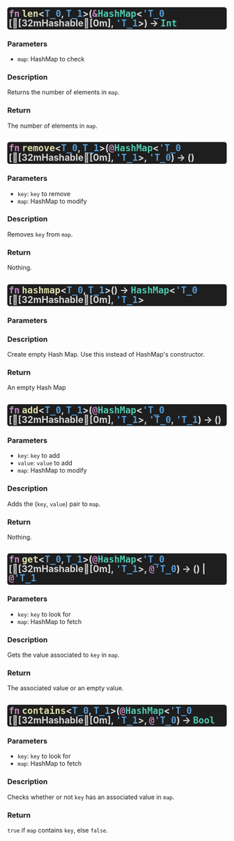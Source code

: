 <style> span { font-family: monospace; } h2 { background: rgb(30,30,30); padding: 0.15em; border-radius: 0.25em; color: rgb(212,212,212); line-height: 1em; } </style>

## <span style="color: rgb(197, 134, 192);">fn</span> <span style="color: rgb(220, 220, 170);">len</span>&lt;<span style="color: rgb(86, 156, 214);">T_0</span>, <span style="color: rgb(86, 156, 214);">T_1</span>&gt;(<span style="color: rgb(197, 134, 192);">&</span><span style="color: rgb(78, 201, 176);">HashMap</span>&lt;<span style="color: rgb(86, 156, 214);">'T_0</span> [[32mHashable[0m], <span style="color: rgb(86, 156, 214);">'T_1</span>&gt;) -> <span style="color: rgb(78, 201, 176);">Int</span>

### Parameters

* `map`: HashMap to check

### Description
Returns the number of elements in `map`.

### Return
The number of elements in `map`.

## <span style="color: rgb(197, 134, 192);">fn</span> <span style="color: rgb(220, 220, 170);">remove</span>&lt;<span style="color: rgb(86, 156, 214);">T_0</span>, <span style="color: rgb(86, 156, 214);">T_1</span>&gt;(<span style="color: rgb(197, 134, 192);">@</span><span style="color: rgb(78, 201, 176);">HashMap</span>&lt;<span style="color: rgb(86, 156, 214);">'T_0</span> [[32mHashable[0m], <span style="color: rgb(86, 156, 214);">'T_1</span>&gt;, <span style="color: rgb(86, 156, 214);">'T_0</span>) -> ()

### Parameters

* `key`: `key` to remove
* `map`: HashMap to modify

### Description
Removes `key` from `map`.

### Return
Nothing.

## <span style="color: rgb(197, 134, 192);">fn</span> <span style="color: rgb(220, 220, 170);">hashmap</span>&lt;<span style="color: rgb(86, 156, 214);">T_0</span>, <span style="color: rgb(86, 156, 214);">T_1</span>&gt;() -> <span style="color: rgb(78, 201, 176);">HashMap</span>&lt;<span style="color: rgb(86, 156, 214);">'T_0</span> [[32mHashable[0m], <span style="color: rgb(86, 156, 214);">'T_1</span>&gt;

### Parameters


### Description
Create empty Hash Map. Use this instead of HashMap's constructor.

### Return
An empty Hash Map

## <span style="color: rgb(197, 134, 192);">fn</span> <span style="color: rgb(220, 220, 170);">add</span>&lt;<span style="color: rgb(86, 156, 214);">T_0</span>, <span style="color: rgb(86, 156, 214);">T_1</span>&gt;(<span style="color: rgb(197, 134, 192);">@</span><span style="color: rgb(78, 201, 176);">HashMap</span>&lt;<span style="color: rgb(86, 156, 214);">'T_0</span> [[32mHashable[0m], <span style="color: rgb(86, 156, 214);">'T_1</span>&gt;, <span style="color: rgb(86, 156, 214);">'T_0</span>, <span style="color: rgb(86, 156, 214);">'T_1</span>) -> ()

### Parameters

* `key`: `key` to add
* `value`: `value` to add
* `map`: HashMap to modify

### Description
Adds the (`key`, `value`) pair to `map`.

### Return
Nothing.

## <span style="color: rgb(197, 134, 192);">fn</span> <span style="color: rgb(220, 220, 170);">get</span>&lt;<span style="color: rgb(86, 156, 214);">T_0</span>, <span style="color: rgb(86, 156, 214);">T_1</span>&gt;(<span style="color: rgb(197, 134, 192);">@</span><span style="color: rgb(78, 201, 176);">HashMap</span>&lt;<span style="color: rgb(86, 156, 214);">'T_0</span> [[32mHashable[0m], <span style="color: rgb(86, 156, 214);">'T_1</span>&gt;, <span style="color: rgb(197, 134, 192);">@</span><span style="color: rgb(86, 156, 214);">'T_0</span>) -> () | <span style="color: rgb(197, 134, 192);">@</span><span style="color: rgb(86, 156, 214);">'T_1</span>

### Parameters

* `key`: `key` to look for
* `map`: HashMap to fetch

### Description
Gets the value associated to `key` in `map`.

### Return
The associated value or an empty value.

## <span style="color: rgb(197, 134, 192);">fn</span> <span style="color: rgb(220, 220, 170);">contains</span>&lt;<span style="color: rgb(86, 156, 214);">T_0</span>, <span style="color: rgb(86, 156, 214);">T_1</span>&gt;(<span style="color: rgb(197, 134, 192);">@</span><span style="color: rgb(78, 201, 176);">HashMap</span>&lt;<span style="color: rgb(86, 156, 214);">'T_0</span> [[32mHashable[0m], <span style="color: rgb(86, 156, 214);">'T_1</span>&gt;, <span style="color: rgb(197, 134, 192);">@</span><span style="color: rgb(86, 156, 214);">'T_0</span>) -> <span style="color: rgb(78, 201, 176);">Bool</span>

### Parameters

* `key`: `key` to look for
* `map`: HashMap to fetch

### Description
Checks whether or not `key` has an associated value in `map`.

### Return
`true` if `map` contains `key`, else `false`.

